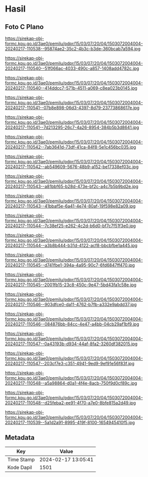 # Hasil

## Foto C Plano

https://sirekap-obj-formc.kpu.go.id/3ae0/pemilu/pdpr/15/03/07/20/04/1503072004004-20240217-110538--95874ae2-35c2-4b3c-b3de-360bcab7a594.jpg

https://sirekap-obj-formc.kpu.go.id/3ae0/pemilu/pdpr/15/03/07/20/04/1503072004004-20240217-110540--51f066ac-4033-490c-a857-1408add4782c.jpg

https://sirekap-obj-formc.kpu.go.id/3ae0/pemilu/pdpr/15/03/07/20/04/1503072004004-20240217-110540--414ddcc7-571b-4511-a069-c8ea023b0145.jpg

https://sirekap-obj-formc.kpu.go.id/3ae0/pemilu/pdpr/15/03/07/20/04/1503072004004-20240217-110541--07b8e898-06d3-4397-8d79-23773868617e.jpg

https://sirekap-obj-formc.kpu.go.id/3ae0/pemilu/pdpr/15/03/07/20/04/1503072004004-20240217-110541--7d213295-26c7-4a26-8954-384b5b3d8641.jpg

https://sirekap-obj-formc.kpu.go.id/3ae0/pemilu/pdpr/15/03/07/20/04/1503072004004-20240217-110542--7ab3641d-73df-41ca-84f8-5e1c456bc035.jpg

https://sirekap-obj-formc.kpu.go.id/3ae0/pemilu/pdpr/15/03/07/20/04/1503072004004-20240217-110542--ab549609-5676-48b9-a152-be17338ef03c.jpg

https://sirekap-obj-formc.kpu.go.id/3ae0/pemilu/pdpr/15/03/07/20/04/1503072004004-20240217-110543--a81bbf65-b28d-473e-bf2c-a4c7b5b9bd2e.jpg

https://sirekap-obj-formc.kpu.go.id/3ae0/pemilu/pdpr/15/03/07/20/04/1503072004004-20240217-110543--41bbaf5e-6a41-4e74-80af-19f598e82a09.jpg

https://sirekap-obj-formc.kpu.go.id/3ae0/pemilu/pdpr/15/03/07/20/04/1503072004004-20240217-110544--7c38ef25-e262-4c2d-b6d0-bf7c7f51f3e0.jpg

https://sirekap-obj-formc.kpu.go.id/3ae0/pemilu/pdpr/15/03/07/20/04/1503072004004-20240217-110544--a3b8b444-b31d-4122-acf8-bbcbfbe1a445.jpg

https://sirekap-obj-formc.kpu.go.id/3ae0/pemilu/pdpr/15/03/07/20/04/1503072004004-20240217-110545--d741fbe1-394a-4a95-90c7-6fd6847ff470.jpg

https://sirekap-obj-formc.kpu.go.id/3ae0/pemilu/pdpr/15/03/07/20/04/1503072004004-20240217-110545--2001fb15-23c8-450c-9e47-5bd43fa1c58e.jpg

https://sirekap-obj-formc.kpu.go.id/3ae0/pemilu/pdpr/15/03/07/20/04/1503072004004-20240217-110546--903dfce0-da11-4762-b7fb-a332e9abdd37.jpg

https://sirekap-obj-formc.kpu.go.id/3ae0/pemilu/pdpr/15/03/07/20/04/1503072004004-20240217-110546--084876bb-84cc-4e47-a4bb-04cb29af1bf9.jpg

https://sirekap-obj-formc.kpu.go.id/3ae0/pemilu/pdpr/15/03/07/20/04/1503072004004-20240217-110547--0a43193b-d934-44af-8fa2-3260df382015.jpg

https://sirekap-obj-formc.kpu.go.id/3ae0/pemilu/pdpr/15/03/07/20/04/1503072004004-20240217-110547--203cf7e3-c351-4941-9ed9-9ef91e56f83f.jpg

https://sirekap-obj-formc.kpu.go.id/3ae0/pemilu/pdpr/15/03/07/20/04/1503072004004-20240217-110548--a5a98864-d0a1-4f4e-8acb-750f9d0cf89c.jpg

https://sirekap-obj-formc.kpu.go.id/3ae0/pemilu/pdpr/15/03/07/20/04/1503072004004-20240217-110548--d25feba2-ee91-4f70-a7e0-8bfe815a2d49.jpg

https://sirekap-obj-formc.kpu.go.id/3ae0/pemilu/pdpr/15/03/07/20/04/1503072004004-20240217-110539--5a1d2a91-8995-419f-8100-1654945410f5.jpg


## Metadata

| Key        | Value               |
| ---------- | ------------------- |
| Time Stamp | 2024-02-17 13:05:41 |
| Kode Dapil | 1501                |



